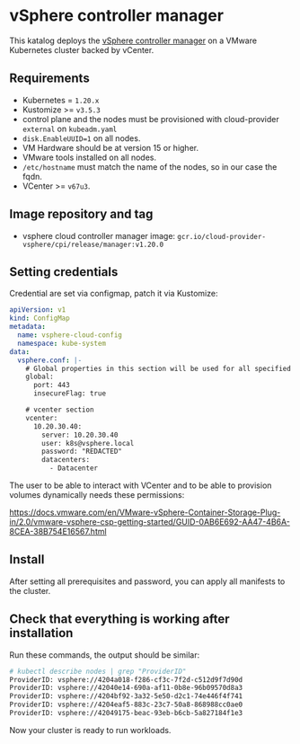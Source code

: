 # vSphere controller manager

This katalog deploys the [vSphere controller manager](https://github.com/kubernetes/cloud-provider-vsphere) on a VMware Kubernetes cluster backed by vCenter.

## Requirements

- Kubernetes = `1.20.x`
- Kustomize >= `v3.5.3`
- control plane and the nodes must be provisioned with cloud-provider `external` on `kubeadm.yaml`
- `disk.EnableUUID=1` on all nodes.
- VM Hardware should be at version 15 or higher.
- VMware tools installed on all nodes.
- `/etc/hostname` must match the name of the nodes, so in our case the fqdn.
- VCenter >= `v67u3`.

## Image repository and tag

* vsphere cloud controller manager image: `gcr.io/cloud-provider-vsphere/cpi/release/manager:v1.20.0`

## Setting credentials

Credential are set via configmap, patch it via Kustomize:

```yaml
apiVersion: v1
kind: ConfigMap
metadata:
  name: vsphere-cloud-config
  namespace: kube-system
data:
  vsphere.conf: |-
    # Global properties in this section will be used for all specified vCenters unless overriden in VirtualCenter section.
    global:
      port: 443
      insecureFlag: true

    # vcenter section
    vcenter:
      10.20.30.40:
        server: 10.20.30.40
        user: k8s@vsphere.local
        password: "REDACTED"
        datacenters:
          - Datacenter
```

The user to be able to interact with VCenter and to be able to provision volumes dynamically needs these permissions:

https://docs.vmware.com/en/VMware-vSphere-Container-Storage-Plug-in/2.0/vmware-vsphere-csp-getting-started/GUID-0AB6E692-AA47-4B6A-8CEA-38B754E16567.html

## Install

After setting all prerequisites and password, you can apply all manifests to the cluster.

## Check that everything is working after installation

Run these commands, the output should be similar:

```bash
# kubectl describe nodes | grep "ProviderID"
ProviderID: vsphere://4204a018-f286-cf3c-7f2d-c512d9f7d90d
ProviderID: vsphere://42040e14-690a-af11-0b8e-96b09570d8a3
ProviderID: vsphere://4204bf92-3a32-5e50-d2c1-74e446f4f741
ProviderID: vsphere://4204eaf5-883c-23c7-50a8-868988cc0ae0
ProviderID: vsphere://42049175-beac-93eb-b6cb-5a827184f1e3
```

Now your cluster is ready to run workloads.
